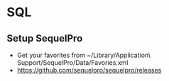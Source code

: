 SQL
====

Setup SequelPro
---------------
- Get your favorites from ~/Library/Application\ Support/SequelPro/Data/Favories.xml
- https://github.com/sequelpro/sequelpro/releases
